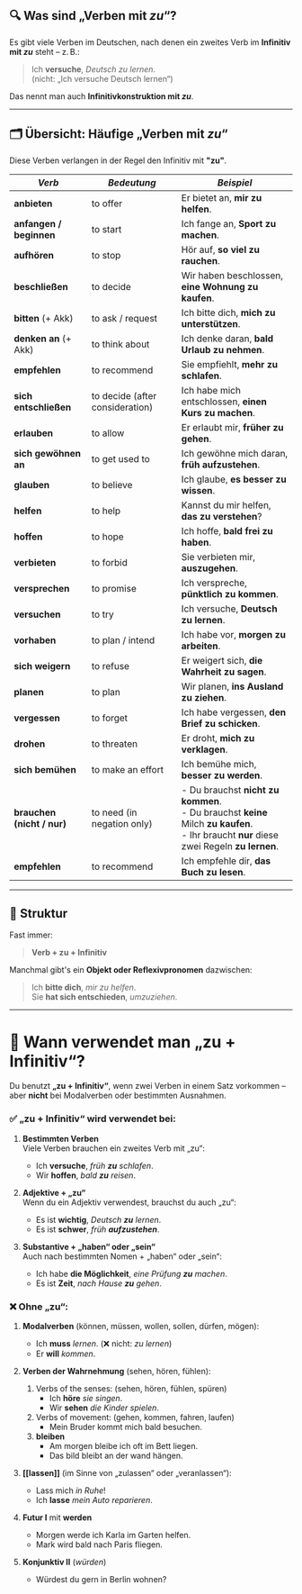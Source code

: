 ## 🔍 Was sind „Verben mit _zu_“?

Es gibt viele Verben im Deutschen, nach denen ein zweites Verb im **Infinitiv mit _zu_** steht – z. B.:

> Ich **versuche**, _Deutsch zu lernen_.  
> (nicht: „Ich versuche Deutsch lernen“)

Das nennt man auch **Infinitivkonstruktion mit _zu_**.

---
## 🗂️ Übersicht: Häufige „Verben mit _zu_“

Diese Verben verlangen in der Regel den Infinitiv mit **"zu"**.

| *Verb*                     | *Bedeutung*                     | *Beispiel*                                                                                                                                   |
| -------------------------- | ------------------------------- | -------------------------------------------------------------------------------------------------------------------------------------------- |
| **anbieten**               | to offer                        | Er bietet an, **mir zu helfen**.                                                                                                             |
| **anfangen / beginnen**    | to start                        | Ich fange an, **Sport zu machen**.                                                                                                           |
| **aufhören**               | to stop                         | Hör auf, **so viel zu rauchen**.                                                                                                             |
| **beschließen**            | to decide                       | Wir haben beschlossen, **eine Wohnung zu kaufen**.                                                                                           |
| **bitten** (+ Akk)         | to ask / request                | Ich bitte dich, **mich zu unterstützen**.                                                                                                    |
| **denken an** (+ Akk)      | to think about                  | Ich denke daran, **bald Urlaub zu nehmen**.                                                                                                  |
| **empfehlen**              | to recommend                    | Sie empfiehlt, **mehr zu schlafen**.                                                                                                         |
| **sich entschließen**      | to decide (after consideration) | Ich habe mich entschlossen, **einen Kurs zu machen**.                                                                                        |
| **erlauben**               | to allow                        | Er erlaubt mir, **früher zu gehen**.                                                                                                         |
| **sich gewöhnen an**       | to get used to                  | Ich gewöhne mich daran, **früh aufzustehen**.                                                                                                |
| **glauben**                | to believe                      | Ich glaube, **es besser zu wissen**.                                                                                                         |
| **helfen**                 | to help                         | Kannst du mir helfen, **das zu verstehen**?                                                                                                  |
| **hoffen**                 | to hope                         | Ich hoffe, **bald frei zu haben**.                                                                                                           |
| **verbieten**              | to forbid                       | Sie verbieten mir, **auszugehen**.                                                                                                           |
| **versprechen**            | to promise                      | Ich verspreche, **pünktlich zu kommen**.                                                                                                     |
| **versuchen**              | to try                          | Ich versuche, **Deutsch zu lernen**.                                                                                                         |
| **vorhaben**               | to plan / intend                | Ich habe vor, **morgen zu arbeiten**.                                                                                                        |
| **sich weigern**           | to refuse                       | Er weigert sich, **die Wahrheit zu sagen**.                                                                                                  |
| **planen**                 | to plan                         | Wir planen, **ins Ausland zu ziehen**.                                                                                                       |
| **vergessen**              | to forget                       | Ich habe vergessen, **den Brief zu schicken**.                                                                                               |
| **drohen**                 | to threaten                     | Er droht, **mich zu verklagen**.                                                                                                             |
| **sich bemühen**           | to make an effort               | Ich bemühe mich, **besser zu werden**.                                                                                                       |
| **brauchen (nicht / nur)** | to need (in negation only)      | - Du brauchst **nicht zu kommen**.<br>- Du brauchst **keine** Milch **zu kaufen**.<br>- Ihr braucht **nur** diese zwei Regeln **zu lernen**. |
| **empfehlen**              | to recommend                    | Ich empfehle dir, **das Buch zu lesen**.                                                                                                     |

---
## 🧠 Struktur

Fast immer:

> **Verb + zu + Infinitiv**

Manchmal gibt's ein **Objekt oder Reflexivpronomen** dazwischen:

> Ich **bitte dich**, _mir zu helfen_.  
> Sie **hat sich entschieden**, _umzuziehen_.

---
# 🧩 Wann verwendet man „zu + Infinitiv“?

Du benutzt **„zu + Infinitiv“**, wenn zwei Verben in einem Satz vorkommen – aber **nicht** bei Modalverben oder bestimmten Ausnahmen.

### ✅ **„zu + Infinitiv“ wird verwendet bei:**

1. **Bestimmten Verben**  
    Viele Verben brauchen ein zweites Verb mit „zu“:
    - Ich **versuche**, _früh **zu** schlafen_.
    - Wir **hoffen**, _bald **zu** reisen_.

2. **Adjektive + „zu“**  
    Wenn du ein Adjektiv verwendest, brauchst du auch „zu“:
    - Es ist **wichtig**, _Deutsch **zu** lernen_.
    - Es ist **schwer**, _früh **aufzustehen**_.

3. **Substantive + „haben“ oder „sein“**  
    Auch nach bestimmten Nomen + „haben“ oder „sein“:
    - Ich habe **die Möglichkeit**, _eine Prüfung **zu** machen_.
    - Es ist **Zeit**, _nach Hause **zu** gehen_.

### ❌ **Ohne „zu“:**

1. **Modalverben** (können, müssen, wollen, sollen, dürfen, mögen):
     - Ich **muss** _lernen_. (❌ nicht: _zu lernen_)  
     - Er **will** _kommen_.
    
2. **Verben der Wahrnehmung** (sehen, hören, fühlen):
	1. Verbs of the senses: (sehen, hören, fühlen, spüren)
	    - Ich **höre** _sie singen_.  
	    - Wir **sehen** _die Kinder spielen_.
	2. Verbs of movement: (gehen, kommen, fahren, laufen)
		- Mein Bruder kommt mich bald besuchen.
	3. **bleiben**
		- Am morgen bleibe ich oft im Bett liegen.
		- Das bild bleibt an der wand hängen.
3. **[[lassen]]** (im Sinne von „zulassen“ oder „veranlassen“):
    - Lass mich _in Ruhe_!  
    - Ich **lasse** _mein Auto reparieren_.
4. **Futur I** mit **werden**
	- Morgen werde ich Karla im Garten helfen.
	- Mark wird bald nach Paris fliegen.
5. **Konjunktiv II** (*würden*)
	- Würdest du gern in Berlin wohnen?

